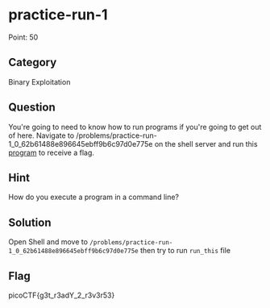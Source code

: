 # practice-run-1

Point: 50

## Category

Binary Exploitation

## Question

You're going to need to know how to run programs if you're going to get out of here. Navigate to /problems/practice-run-1_0_62b61488e896645ebff9b6c97d0e775e on the shell server and run this [program](https://2019shell1.picoctf.com/static/6eba3b66e7a2b786c6c9769711d85663/run_this) to receive a flag.

## Hint 

How do you execute a program in a command line?

## Solution

Open Shell and move to `/problems/practice-run-1_0_62b61488e896645ebff9b6c97d0e775e` then try to run `run_this` file

## Flag

picoCTF{g3t_r3adY_2_r3v3r53}